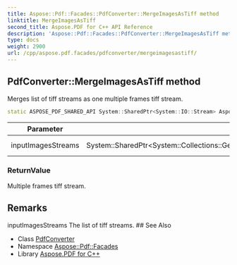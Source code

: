 ```yaml
---
title: Aspose::Pdf::Facades::PdfConverter::MergeImagesAsTiff method
linktitle: MergeImagesAsTiff
second_title: Aspose.PDF for C++ API Reference
description: 'Aspose::Pdf::Facades::PdfConverter::MergeImagesAsTiff method. Merges list of tiff streams as one multiple frames tiff stream in C++.'
type: docs
weight: 2900
url: /cpp/aspose.pdf.facades/pdfconverter/mergeimagesastiff/
---
```

## PdfConverter::MergeImagesAsTiff method


Merges list of tiff streams as one multiple frames tiff stream.

```cpp
static ASPOSE_PDF_SHARED_API System::SharedPtr<System::IO::Stream> Aspose::Pdf::Facades::PdfConverter::MergeImagesAsTiff(System::SharedPtr<System::Collections::Generic::List<System::SharedPtr<System::IO::Stream>>> inputImagesStreams)
```


| Parameter | Type | Description |
| --- | --- | --- |
| inputImagesStreams | System::SharedPtr\<System::Collections::Generic::List\<System::SharedPtr\<System::IO::Stream\>\>\> | The list of tiff streams. |

### ReturnValue

Multiple frames tiff stream.
## Remarks


<parameterlist kind="param">
  <parameteritem>
    <parameternamelist>
      <parametername>inputImagesStreams</parametername>
    </parameternamelist>
    <parameterdescription>
      <para>The list of tiff streams.</para>
    </parameterdescription>
  </parameteritem>
</parameterlist>
## See Also

* Class [PdfConverter](../)
* Namespace [Aspose::Pdf::Facades](../../)
* Library [Aspose.PDF for C++](../../../)
